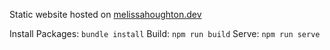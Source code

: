 Static website hosted on [melissahoughton.dev](https://melissahoughton.dev)

Install Packages: `bundle install`
Build: `npm run build`
Serve: `npm run serve`